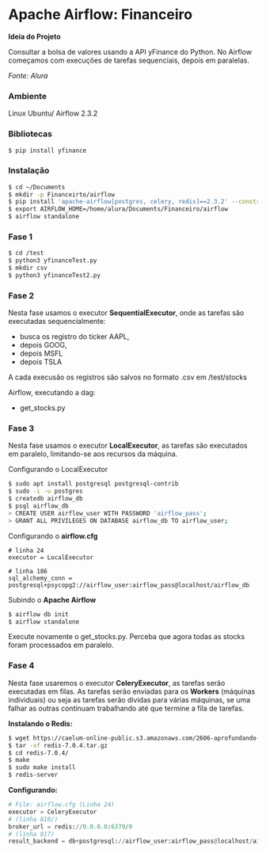 #  Apache Airflow: Financeiro

**Ideia do Projeto**

Consultar a bolsa de valores usando a API yFinance do Python.
No Airflow começamos com execuções de tarefas sequenciais, depois em paralelas.

*Fonte: Alura*

### Ambiente

Linux Ubuntu/
Airflow 2.3.2

### Bibliotecas

```bash
$ pip install yfinance
```

### Instalação 

```bash
$ cd ~/Documents
$ mkdir -p Financeirto/airflow
$ pip install 'apache-airflow[postgres, celery, redis]==2.3.2' --constraint "https://raw.githubusercontent.com/apache/airflow/constraints-2.3.2/constraints-3.9.txt"
$ export AIRFLOW_HOME=/home/alura/Documents/Financeiro/airflow
$ airflow standalone
```

### Fase 1

```bash
$ cd /test
$ python3 yfinanceTest.py
$ mkdir csv
$ python3 yfinanceTest2.py
```

### Fase 2

Nesta fase usamos o executor **SequentialExecutor**, onde as tarefas são executadas sequencialmente: 

* busca os registro do ticker AAPL, 
* depois GOOG, 
* depois MSFL 
* depois TSLA

A cada execusão os registros são salvos no formato .csv em /test/stocks

Airflow, executando a dag:

* get_stocks.py

### Fase 3

Nesta fase usamos o executor **LocalExecutor**, as tarefas são executados em paralelo, limitando-se aos recursos da máquina.

Configurando o LocalExecutor

```bash
$ sudo apt install postgresql postgresql-contrib
$ sudo -i -u postgres
$ createdb airflow_db
$ psql airflow_db
> CREATE USER airflow_user WITH PASSWORD 'airflow_pass';
> GRANT ALL PRIVILEGES ON DATABASE airflow_db TO airflow_user;
```

Configurando o **airflow.cfg**

```
# linha 24
executor = LocalExecutor

# linha 186
sql_alchemy_conn = postgresql+psycopg2://airflow_user:airflow_pass@localhost/airflow_db
```

Subindo o **Apache Airflow**

```bash
$ airflow db init
$ airflow standalone
```

Execute novamente o get_stocks.py. Perceba que agora todas as stocks foram processados em paralelo.

### Fase 4

Nesta fase usaremos o executor **CeleryExecutor**, as tarefas serão executadas em filas. 
As tarefas serão enviadas para os **Workers** (máquinas individuais) ou seja as tarefas serão dividas para várias máquinas,
se uma falhar as outras continuam trabalhando até que termine a fila de tarefas.

**Instalando o Redis:**

```bash
$ wget https://caelum-online-public.s3.amazonaws.com/2606-aprofundando-airflow-executor-celery/01/redis-7.0.4.tar.gz
$ tar -xf redis-7.0.4.tar.gz
$ cd redis-7.0.4/
$ make
$ sudo make install
$ redis-server
```

**Configurando:**

```python
# File: airflow.cfg (Linha 24)
executor = CeleryExecutor
# (linha 810/)
broker_url = redis://0.0.0.0:6379/0
# (linha 817)
result_backend = db+postgresql://airflow_user:airflow_pass@localhost/airflow_db
```